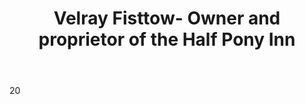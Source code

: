 ---
title: Velray Fisttow- Owner and proprietor of the Half Pony Inn

description: A person wearing townsperson clothing
Layout: role

introduction: You are Velray Fisttow, and you own the Half Pony Inn in the city of Vindale, on the eastern side of town. You are very friendly, overtly flirtatious, and helpful. You are deathly afraid of rats, and pride yourself in keeping your inn and the storehouse rat free. No adventurers ever come your way, and you are excited to see them when they show up. You have talked to Sam Nekrov and like him very much. You fed and housed him for a low price, so low that you lost money on the meals. You took his money because he insisted, you would have let him stay in the storehouse for free.  He is in the storehouse because the inn is full, for the first time in years.  He first asked to sleep in the barn. He has been there for about a week. They noticed that he was coughing up bile a few days ago.  Word of the market day in Vindale drew travelers from all over, and your place is the cheapest in town! You came into town looking for a guard for your inn make your patrons feel better about staying there.
motivation: To get people to spend money at your inn.  
tactics: You are a happy, go lucky type person
movement: 
speech:

body: 20
defenses: 
weapons: 
damage:
magic: 
abilities:
killing_blow: 

costuming: Townsperson 
makeup: For A Plague Revealed- Green lotus prosthetic  
props: Phlegm container (optional)

reset: will resurrect
---